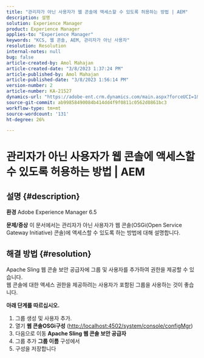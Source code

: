 ```yaml
---
title: "관리자가 아닌 사용자가 웹 콘솔에 액세스할 수 있도록 허용하는 방법 | AEM"
description: 설명
solution: Experience Manager
product: Experience Manager
applies-to: "Experience Manager"
keywords: "KCS, 웹 콘솔, AEM, 관리자가 아닌 사용자"
resolution: Resolution
internal-notes: null
bug: false
article-created-by: Amol Mahajan
article-created-date: "3/8/2023 1:37:24 PM"
article-published-by: Amol Mahajan
article-published-date: "3/8/2023 1:56:14 PM"
version-number: 2
article-number: KA-21527
dynamics-url: "https://adobe-ent.crm.dynamics.com/main.aspx?forceUCI=1&pagetype=entityrecord&etn=knowledgearticle&id=e16cac55-b6bd-ed11-83ff-6045bd006268"
source-git-commit: ab99858490084b414dd4f9f0811c0562d0861bc3
workflow-type: tm+mt
source-wordcount: '131'
ht-degree: 26%

---
```


# 관리자가 아닌 사용자가 웹 콘솔에 액세스할 수 있도록 허용하는 방법 | AEM

## 설명 {#description}

<b>환경</b>
Adobe Experience Manager 6.5


<b>문제/증상</b>
이 문서에서는 관리자가 아닌 사용자가 웹 콘솔(OSGi(Open Service Gateway Initiative) 콘솔)에 액세스할 수 있도록 하는 방법에 대해 설명합니다.


## 해결 방법 {#resolution}

Apache Sling 웹 콘솔 보안 공급자에 그룹 및 사용자를 추가하여 권한을 제공할 수 있습니다.
<br>
웹 콘솔에 대한 액세스 권한을 제공하려는 사용자가 포함된 그룹을 사용하는 것이 좋습니다.



<b>아래 단계를 따르십시오.</b>

1. 그룹 생성 및 사용자 추가.
2. 열기 <b>웹 콘솔</b><b>OSGi</b><b>구성</b> ([http://localhost:4502/system/console/configMgr](http://localhost:4502/system/console/configMgr))
3. 다음으로 이동 <b>Apache Sling 웹 콘솔 보안 공급자</b>
4. 그룹 추가 <b>그룹 이름</b> 구성에서
5. 구성을 저장합니다

